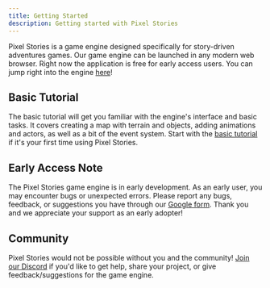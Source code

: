```yaml
---
title: Getting Started
description: Getting started with Pixel Stories
---
```

Pixel Stories is a game engine designed specifically for story-driven adventures games. Our game engine can be launched in any modern web browser. Right now the application is free for early access users. You can jump right into the engine <a href="https://app.pixelstories.io" target="_blank">here</a>! 


## Basic Tutorial

The basic tutorial will get you familiar with the engine's interface and basic tasks. It covers creating a map with terrain and objects, adding animations and actors, as well as a bit of the event system. Start with the [basic tutorial](../tutorials/basic) if it's your first time using Pixel Stories.

## Early Access Note

The Pixel Stories game engine is in early development. As an early user, you may encounter bugs or unexpected errors. Please report any bugs, feedback, or suggestions you have through our [Google form](https://forms.gle/76x3G1mkUQpKvbG7A). Thank you and we appreciate your support as an early adopter!

## Community

Pixel Stories would not be possible without you and the community! [Join our Discord](https://discord.gg/XN9EaUh26g) if you'd like to get help, share your project, or give feedback/suggestions for the game engine.
